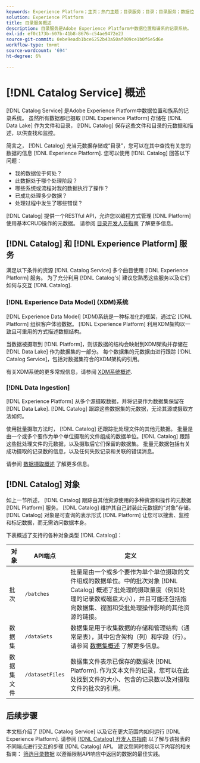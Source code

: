 ```yaml
---
keywords: Experience Platform；主页；热门主题；目录服务；目录；目录服务；数据位置；数据位置；数据管理；数据管理；谱系；谱系；目录；启用数据集
solution: Experience Platform
title: 目录服务概述
description: 目录服务是Adobe Experience Platform中数据位置和谱系的记录系统。 虽然摄取到Experience Platform中的所有数据都将作为文件和目录存储在Data Lake中，但Catalog会保存这些文件和目录的metadata和描述，以供查找和监控。
exl-id: ef0c173b-607b-41b8-8676-c54ae9472e23
source-git-commit: 0ebe9eadb1bce6252b43a50af009ce1b0f6e5d6e
workflow-type: tm+mt
source-wordcount: '694'
ht-degree: 6%

---
```


# [!DNL Catalog Service] 概述

[!DNL Catalog Service] 是Adobe Experience Platform中数据位置和族系的记录系统。 虽然所有数据都已摄取 [!DNL Experience Platform] 存储在 [!DNL Data Lake] 作为文件和目录， [!DNL Catalog] 保存这些文件和目录的元数据和描述，以供查找和监控。

简言之， [!DNL Catalog] 充当元数据存储或“目录”，您可以在其中查找有关您的数据的信息 [!DNL Experience Platform]. 您可以使用 [!DNL Catalog] 回答以下问题：

* 我的数据位于何处？
* 此数据处于哪个处理阶段？
* 哪些系统或流程对我的数据执行了操作？
* 已成功处理多少数据？
* 处理过程中发生了哪些错误？

[!DNL Catalog] 提供一个RESTful API，允许您以编程方式管理 [!DNL Platform] 使用基本CRUD操作的元数据。 请参阅 [目录开发人员指南](api/getting-started.md) 了解更多信息。

## [!DNL Catalog] 和 [!DNL Experience Platform] 服务

满足以下条件的资源 [!DNL Catalog Service] 多个曲目使用 [!DNL Experience Platform] 服务。 为了充分利用 [!DNL Catalog's] 建议您熟悉这些服务以及它们如何与交互 [!DNL Catalog].

### [!DNL Experience Data Model] (XDM)系统

[!DNL Experience Data Model] (XDM)系统是一种标准化的框架，通过它 [!DNL Platform] 组织客户体验数据。 [!DNL Experience Platform] 利用XDM架构以一致且可重用的方式描述数据结构。

当数据被摄取到 [!DNL Platform]，则该数据的结构会映射到XDM架构并存储在 [!DNL Data Lake] 作为数据集的一部分。 每个数据集的元数据由进行跟踪 [!DNL Catalog Service]，包括对数据集符合的XDM架构的引用。

有关XDM系统的更多常规信息，请参阅 [XDM系统概述](../xdm/home.md).

### [!DNL Data Ingestion]

[!DNL Experience Platform] 从多个源摄取数据，并将记录作为数据集保留在 [!DNL Data Lake]. [!DNL Catalog] 跟踪这些数据集的元数据，无论其源或摄取方法如何。

使用批量摄取方法时， [!DNL Catalog] 还跟踪批处理文件的其他元数据。 批量是由一个或多个要作为单个单位摄取的文件组成的数据单位。[!DNL Catalog] 跟踪这些批处理文件的元数据，以及摄取后它们保留的数据集。 批量元数据包括有关成功摄取的记录数的信息，以及任何失败记录和关联的错误消息。

请参阅 [数据摄取概述](../ingestion/home.md) 了解更多信息。

## [!DNL Catalog] 对象

如上一节所述， [!DNL Catalog] 跟踪由其他资源使用的多种资源和操作的元数据 [!DNL Platform] 服务。 [!DNL Catalog] 维护其自己封装此元数据的“对象”存储。 [!DNL Catalog] 对象是可查询的表示形式 [!DNL Platform] 让您可以搜索、监控和标记数据，而无需访问数据本身。

下表概述了支持的各种对象类型 [!DNL Catalog]：

| 对象 | API端点 | 定义 |
|---|---|---|
| 批次 | `/batches` | 批量是由一个或多个要作为单个单位摄取的文件组成的数据单位。中的批次对象 [!DNL Catalog] 概述了批处理的摄取量度（例如处理的记录数或磁盘大小），并且可能还包括指向数据集、视图和受批处理操作影响的其他资源的链接。 |
| 数据集 | `/dataSets` | 数据集是用于收集数据的存储和管理结构（通常是表），其中包含架构（列）和字段（行）。 请参阅 [数据集概述](./datasets/overview.md) 了解更多信息。 |
| 数据集文件 | `/datasetFiles` | 数据集文件表示已保存的数据块 [!DNL Platform]. 作为文本文件的记录，您可以在此处找到文件的大小、包含的记录数以及对摄取文件的批次的引用。 |

## 后续步骤

本文档介绍了 [!DNL Catalog Service] 以及它在更大范围内如何运行 [!DNL Experience Platform]. 请参阅 [[!DNL Catalog] 开发人员指南](api/getting-started.md) 以了解与该报表的不同端点进行交互的步骤 [!DNL Catalog] API。 建议您同时参阅以下内容的相关指南： [筛选目录数据](api/filter-data.md) 以遵循限制API响应中返回的数据的最佳实践。
